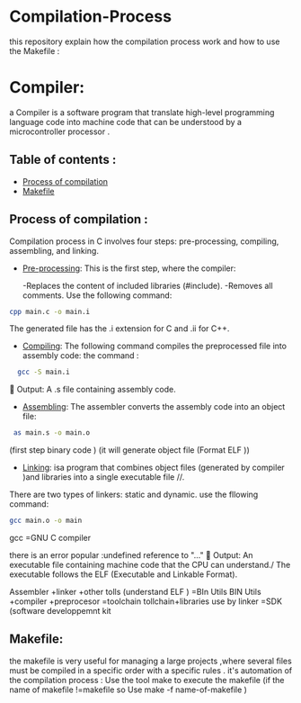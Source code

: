 # Compilation-Process
this repository explain how the compilation process work  and how to use the Makefile :
# Compiler:
a Compiler is a software program that translate high-level programming language code into machine code that can be understood by a microcontroller processor .



## Table of contents :
- [Process of compilation ](#Process-of-compilation)
- [Makefile](#Makefile)

  
## Process of compilation :
Compilation process in C involves four steps: pre-processing, compiling, assembling, and linking.

- [Pre-processing](#Pre-processing):
This is the first step, where the compiler:

  -Replaces the content of included libraries (#include).
  -Removes all comments.
Use the following command:

```bash
cpp main.c -o main.i
```
The generated file has the .i extension for C and .ii for C++.
  
- [Compiling](#Compiling):
  The following command compiles the preprocessed file into assembly code:
  the command :
```bash
  gcc -S main.i
```

📌 Output: A .s file containing assembly code.
  
- [Assembling](#Assembling):
  The assembler converts the assembly code into an object file:
```bash
 as main.s -o main.o
```
(first step binary code )
(it will generate object file (Format ELF ))
  
- [Linking](#Linking): isa program that combines  object files (generated by compiler )and libraries into a single executable file //.
  
There are two types of linkers: static and dynamic.
use the fllowing command:

```bash
gcc main.o -o main
```
gcc =GNU C compiler 

there is an error popular :undefined reference to "..."
📌 Output: An executable file containing machine code that the CPU can understand./
The executable follows the ELF (Executable and Linkable Format).

Assembler +linker +other tolls (understand ELF ) =BIn Utils 
BIN Utils +compiler +preprocesor =toolchain 
tollchain+libraries use by linker =SDK (software developpemnt kit 

## Makefile:  
the makefile is very useful for managing a large projects ,where several files must be compiled in a specific order with a specific  rules .
it's automation  of the compilation process :
Use the tool make  to execute the makefile (if the  name of makefile !=makefile so Use make -f name-of-makefile )

